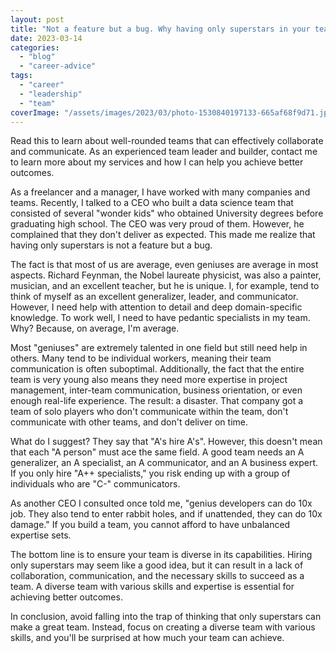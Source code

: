 ```yaml
---
layout: post
title: "Not a feature but a bug. Why having only superstars in your team can be a disaster."
date: 2023-03-14
categories: 
  - "blog"
  - "career-advice"
tags: 
  - "career"
  - "leadership"
  - "team"
coverImage: "/assets/images/2023/03/photo-1530840197133-665af68f9d71.jpeg"
---
```


Read this to learn about well-rounded teams that can effectively collaborate and communicate. As an experienced team leader and builder, contact me to learn more about my services and how I can help you achieve better outcomes.

As a freelancer and a manager, I have worked with many companies and teams. Recently,  I talked to a CEO who built a data science team that consisted of several "wonder kids" who obtained University degrees before graduating high school. The CEO was very proud of them. However, he complained that they don't deliver as expected. This made me realize that having only superstars is not a feature but a bug.

The fact is that most of us are average, even geniuses are average in most aspects. Richard Feynman, the Nobel laureate physicist, was also a painter, musician, and an excellent teacher, but he is unique. I, for example, tend to think of myself as an excellent generalizer, leader, and communicator. However, I need help with attention to detail and deep domain-specific knowledge. To work well, I need to have pedantic specialists in my team. Why? Because, on average, I'm average.

Most "geniuses" are extremely talented in one field but still need help in others. Many tend to be individual workers, meaning their team communication is often suboptimal. Additionally, the fact that the entire team is very young also means they need more expertise in project management, inter-team communication, business orientation, or even enough real-life experience. The result: a disaster. That company got a team of solo players who don't communicate within the team, don't communicate with other teams, and don't deliver on time.

What do I suggest? They say that "A's hire A's". However, this doesn't mean that each "A person" must ace the same field. A good team needs an A generalizer, an A specialist, an A communicator, and an A business expert. If you only hire "A++ specialists," you risk ending up with a group of individuals who are "C-" communicators.

As another CEO I consulted once told me, "genius developers can do 10x job. They also tend to enter rabbit holes, and if unattended, they can do 10x damage." If you build a team, you cannot afford to have unbalanced expertise sets. 

The bottom line is to ensure your team is diverse in its capabilities. Hiring only superstars may seem like a good idea, but it can result in a lack of collaboration, communication, and the necessary skills to succeed as a team. A diverse team with various skills and expertise is essential for achieving better outcomes.

In conclusion, avoid falling into the trap of thinking that only superstars can make a great team. Instead, focus on creating a diverse team with various skills, and you'll be surprised at how much your team can achieve.
